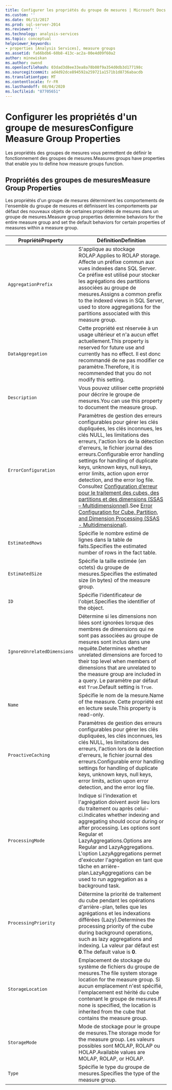 ```yaml
---
title: Configurer les propriétés du groupe de mesures | Microsoft Docs
ms.custom: ''
ms.date: 06/13/2017
ms.prod: sql-server-2014
ms.reviewer: ''
ms.technology: analysis-services
ms.topic: conceptual
helpviewer_keywords:
- properties [Analysis Services], measure groups
ms.assetid: fa66bdb6-60b8-413c-ac2a-00e4d09f60a2
author: minewiskan
ms.author: owend
ms.openlocfilehash: 03dad3d8ee33ea8a78b08f9a354d0db3d177198c
ms.sourcegitcommit: ad4d92dce894592a259721a1571b1d8736abacdb
ms.translationtype: MT
ms.contentlocale: fr-FR
ms.lasthandoff: 08/04/2020
ms.locfileid: "87705651"
---
```

# <a name="configure-measure-group-properties"></a><span data-ttu-id="b9af4-102">Configurer les propriétés d'un groupe de mesures</span><span class="sxs-lookup"><span data-stu-id="b9af4-102">Configure Measure Group Properties</span></span>
  <span data-ttu-id="b9af4-103">Les propriétés des groupes de mesures vous permettent de définir le fonctionnement des groupes de mesures.</span><span class="sxs-lookup"><span data-stu-id="b9af4-103">Measures groups have properties that enable you to define how measure groups function.</span></span>  
  
## <a name="measure-group-properties"></a><span data-ttu-id="b9af4-104">Propriétés des groupes de mesures</span><span class="sxs-lookup"><span data-stu-id="b9af4-104">Measure Group Properties</span></span>  
 <span data-ttu-id="b9af4-105">Les propriétés d'un groupe de mesures déterminent les comportements de l'ensemble du groupe de mesures et définissent les comportements par défaut des nouveaux objets de certaines propriétés de mesures dans un groupe de mesures.</span><span class="sxs-lookup"><span data-stu-id="b9af4-105">Measure group properties determine behaviors for the entire measure group and set the default behaviors for certain properties of measures within a measure group.</span></span>  
  
|<span data-ttu-id="b9af4-106">Propriété</span><span class="sxs-lookup"><span data-stu-id="b9af4-106">Property</span></span>|<span data-ttu-id="b9af4-107">Définition</span><span class="sxs-lookup"><span data-stu-id="b9af4-107">Definition</span></span>|  
|--------------|----------------|  
|`AggregationPrefix`|<span data-ttu-id="b9af4-108">S'applique au stockage ROLAP.</span><span class="sxs-lookup"><span data-stu-id="b9af4-108">Applies to ROLAP storage.</span></span> <span data-ttu-id="b9af4-109">Affecte un préfixe commun aux vues indexées dans SQL Server. Ce préfixe est utilisé pour stocker les agrégations des partitions associées au groupe de mesures.</span><span class="sxs-lookup"><span data-stu-id="b9af4-109">Assigns a common prefix to the indexed views in SQL Server, used to store aggregations for the partitions associated with this measure group.</span></span>|  
|`DataAggregation`|<span data-ttu-id="b9af4-110">Cette propriété est réservée à un usage ultérieur et n'a aucun effet actuellement.</span><span class="sxs-lookup"><span data-stu-id="b9af4-110">This property is reserved for future use and currently has no effect.</span></span> <span data-ttu-id="b9af4-111">Il est donc recommandé de ne pas modifier ce paramètre.</span><span class="sxs-lookup"><span data-stu-id="b9af4-111">Therefore, it is recommended that you do not modify this setting.</span></span>|  
|`Description`|<span data-ttu-id="b9af4-112">Vous pouvez utiliser cette propriété pour décrire le groupe de mesures.</span><span class="sxs-lookup"><span data-stu-id="b9af4-112">You can use this property to document the measure group.</span></span>|  
|`ErrorConfiguration`|<span data-ttu-id="b9af4-113">Paramètres de gestion des erreurs configurables pour gérer les clés dupliquées, les clés inconnues, les clés NULL, les limitations des erreurs, l'action lors de la détection d'erreurs, le fichier journal des erreurs.</span><span class="sxs-lookup"><span data-stu-id="b9af4-113">Configurable error handling settings for handling of duplicate keys, unknown keys, null keys, error limits, action upon error detection, and the error log file.</span></span> <span data-ttu-id="b9af4-114">Consultez [Configuration d’erreur pour le traitement des cubes, des partitions et des dimensions &#40;SSAS – Multidimensionnel&#41;](error-configuration-for-cube-partition-and-dimension-processing.md).</span><span class="sxs-lookup"><span data-stu-id="b9af4-114">See [Error Configuration for Cube, Partition, and Dimension Processing &#40;SSAS - Multidimensional&#41;](error-configuration-for-cube-partition-and-dimension-processing.md).</span></span>|  
|`EstimatedRows`|<span data-ttu-id="b9af4-115">Spécifie le nombre estimé de lignes dans la table de faits.</span><span class="sxs-lookup"><span data-stu-id="b9af4-115">Specifies the estimated number of rows in the fact table.</span></span>|  
|`EstimatedSize`|<span data-ttu-id="b9af4-116">Spécifie la taille estimée (en octets) du groupe de mesures.</span><span class="sxs-lookup"><span data-stu-id="b9af4-116">Specifies the estimated size (in bytes) of the measure group.</span></span>|  
|`ID`|<span data-ttu-id="b9af4-117">Spécifie l'identificateur de l'objet.</span><span class="sxs-lookup"><span data-stu-id="b9af4-117">Specifies the identifier of the object.</span></span>|  
|`IgnoreUnrelatedDimensions`|<span data-ttu-id="b9af4-118">Détermine si les dimensions non liées sont ignorées lorsque des membres de dimensions qui ne sont pas associées au groupe de mesures sont inclus dans une requête.</span><span class="sxs-lookup"><span data-stu-id="b9af4-118">Determines whether unrelated dimensions are forced to their top level when members of dimensions that are unrelated to the measure group are included in a query.</span></span> <span data-ttu-id="b9af4-119">Le paramètre par défaut est `True`.</span><span class="sxs-lookup"><span data-stu-id="b9af4-119">Default setting is `True`.</span></span>|  
|`Name`|<span data-ttu-id="b9af4-120">Spécifie le nom de la mesure.</span><span class="sxs-lookup"><span data-stu-id="b9af4-120">Name of the measure.</span></span> <span data-ttu-id="b9af4-121">Cette propriété est en lecture seule.</span><span class="sxs-lookup"><span data-stu-id="b9af4-121">This property is read-only.</span></span>|  
|`ProactiveCaching`|<span data-ttu-id="b9af4-122">Paramètres de gestion des erreurs configurables pour gérer les clés dupliquées, les clés inconnues, les clés NULL, les limitations des erreurs, l'action lors de la détection d'erreurs, le fichier journal des erreurs.</span><span class="sxs-lookup"><span data-stu-id="b9af4-122">Configurable error handling settings for handling of duplicate keys, unknown keys, null keys, error limits, action upon error detection, and the error log file.</span></span>|  
|`ProcessingMode`|<span data-ttu-id="b9af4-123">Indique si l'indexation et l'agrégation doivent avoir lieu lors du traitement ou après celui-ci.</span><span class="sxs-lookup"><span data-stu-id="b9af4-123">Indicates whether indexing and aggregating should occur during or after processing.</span></span> <span data-ttu-id="b9af4-124">Les options sont Regular et LazyAggregations.</span><span class="sxs-lookup"><span data-stu-id="b9af4-124">Options are Regular and LazyAggregations.</span></span> <span data-ttu-id="b9af4-125">L'option LazyAggregations permet d'exécuter l'agrégation en tant que tâche en arrière-plan.</span><span class="sxs-lookup"><span data-stu-id="b9af4-125">LazyAggregations can be used to run aggregation as a background task.</span></span>|  
|`ProcessingPriority`|<span data-ttu-id="b9af4-126">Détermine la priorité de traitement du cube pendant les opérations d'arrière-plan, telles que les agrégations et les indexations différées (Lazy).</span><span class="sxs-lookup"><span data-stu-id="b9af4-126">Determines the processing priority of the cube during background operations, such as lazy aggregations and indexing.</span></span> <span data-ttu-id="b9af4-127">La valeur par défaut est **0**.</span><span class="sxs-lookup"><span data-stu-id="b9af4-127">The default value is **0**.</span></span>|  
|`StorageLocation`|<span data-ttu-id="b9af4-128">Emplacement de stockage du système de fichiers du groupe de mesures.</span><span class="sxs-lookup"><span data-stu-id="b9af4-128">The file system storage location for the measure group.</span></span> <span data-ttu-id="b9af4-129">Si aucun emplacement n'est spécifié, l'emplacement est hérité du cube contenant le groupe de mesures.</span><span class="sxs-lookup"><span data-stu-id="b9af4-129">If none is specified, the location is inherited from the cube that contains the measure group.</span></span>|  
|`StorageMode`|<span data-ttu-id="b9af4-130">Mode de stockage pour le groupe de mesures.</span><span class="sxs-lookup"><span data-stu-id="b9af4-130">The storage mode for the measure group.</span></span> <span data-ttu-id="b9af4-131">Les valeurs possibles sont MOLAP, ROLAP ou HOLAP.</span><span class="sxs-lookup"><span data-stu-id="b9af4-131">Available values are MOLAP, ROLAP, or HOLAP.</span></span>|  
|`Type`|<span data-ttu-id="b9af4-132">Spécifie le type du groupe de mesures.</span><span class="sxs-lookup"><span data-stu-id="b9af4-132">Specifies the type of the measure group.</span></span>|  
  
  
